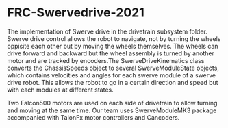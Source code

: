 # FRC-Swervedrive-2021

The implementation of Swerve drive in the drivetrain subsystem folder.
Swerve drive control allows the robot to navigate, not by turning the wheels oppisite each other but by moving the wheels themselves. The wheels can drive forward and backward but the wheel assembly is turned by another motor and are tracked by encoders.The SwerveDriveKinematics class converts the ChassisSpeeds object to several SwerveModuleState objects, which contains velocities and angles for each swerve module of a swerve drive robot. This allows the robot to go in a certain direction and speed but with each modules at different states. 

Two Falcon500 motors are used on each side of drivetrain to allow turning and moving at the same time. Our team uses SwerveModuleMK3 package accompanied with TalonFx motor controllers and Cancoders. 
